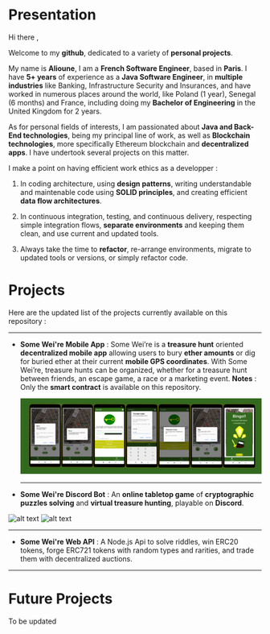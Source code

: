 # Presentation

Hi there , 

Welcome to my **github**, dedicated to a variety of **personal projects**.

My name is **Alioune**, I am a **French Software Engineer**, based in **Paris**. I have **5+ years** of experience as a **Java Software Engineer**, in **multiple industries**
like Banking, Infrastructure Security and Insurances, and have worked in numerous places around the world, like Poland (1 year), Senegal (6 months) and France, including doing my **Bachelor of Engineering** in the United Kingdom for 2 years.

As for personal fields of interests, I am passionated about **Java and Back-End technologies**, being my principal line of work, as well as **Blockchain technologies**,
more specifically Ethereum blockchain and **decentralized apps**. I have undertook several projects on this matter. 

I make a point on having efficient work ethics as a developper : 

1. In coding architecture, using **design patterns**, writing understandable and maintenable code using **SOLID principles**, and creating efficient **data flow architectures**.

2. In continuous integration, testing, and continuous delivery, respecting simple integration flows, **separate environments** and keeping them clean, and use current 
and updated tools.

3. Always take the time to **refactor**, re-arrange environments, migrate to updated tools or versions, or simply refactor code. 

# Projects

Here are the updated list of the projects currently available on this repository : 

***

* **Some Wei're Mobile App** : Some Wei’re is a **treasure hunt** oriented **decentralized mobile app** allowing users to bury **ether amounts**
or dig for buried ether at their current **mobile GPS coordinates**. With Some Wei’re, treasure hunts can be
organized, whether for a treasure hunt between friends, an escape game, a race or a marketing event.
  **Notes** : Only the **smart contract** is available on this repository.
  
  ![alt text]( https://github.com/SomeWeire/SomeWeireContracts/blob/master/image500.png "Some Wei're Mobile App")
  
  ***
  
 * **Some Wei're Discord Bot** : An **online tabletop game** of **cryptographic puzzles solving** and **virtual treasure hunting**, playable on **Discord**. 
 
 ![alt text](https://cdn.trictrac.net/documents/formats/enlargement/documents/originals/7f/32/3664e2a3bb6f4da5dfe85785a5113615fd7ad69d264da942c3bb97c0eabe.png "Some Wei're Bot 1")
 ![alt text](https://cdn1.trictrac.net/documents/formats/enlargement/documents/originals/72/1d/af0cc058c84fcc346dbfba2bb0418ecaf793eee715021588167b31eaaf39.png "Some Wei're Bot 2")
 
 ***
 
 * **Some Wei're Web API** : A Node.js Api to solve riddles, win ERC20 tokens, forge ERC721 tokens with random types and rarities, and trade them with decentralized auctions.

 ***
 
 # Future Projects
 
 To be updated
 
 
